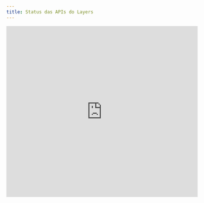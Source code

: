 ```yaml
---
title: Status das APIs do Layers
---
```


<iframe src="https://status.layers.education" width="100%" height="450px" overflow-y="scroll" frameborder="0" marginheight="0" marginwidth="0">Carregando…</iframe>